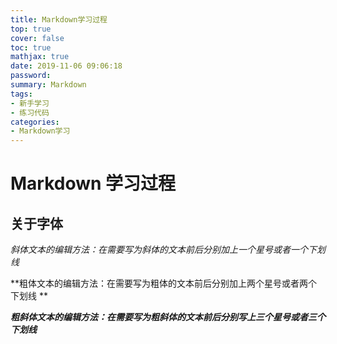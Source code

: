 ```yaml
---
title: Markdown学习过程
top: true
cover: false
toc: true
mathjax: true
date: 2019-11-06 09:06:18
password:
summary: Markdown
tags:
- 新手学习
- 练习代码
categories:
- Markdown学习
---
```




# Markdown 学习过程

## 关于字体

*斜体文本的编辑方法：在需要写为斜体的文本前后分别加上一个星号或者一个下划线*

**粗体文本的编辑方法：在需要写为粗体的文本前后分别加上两个星号或者两个下划线 **

***粗斜体文本的编辑方法：在需要写为粗斜体的文本前后分别写上三个星号或者三个下划线***




